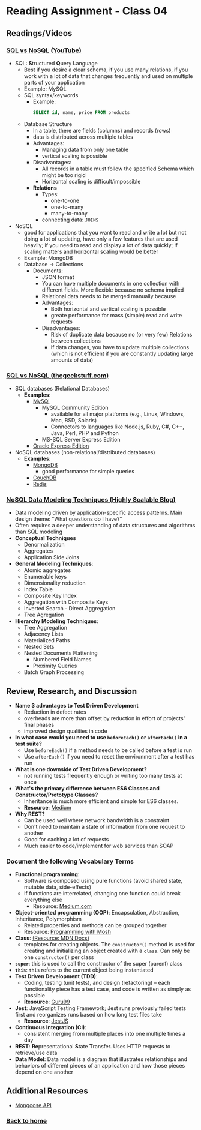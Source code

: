 # Reading Assignment - Class 04

## Readings/Videos

### [SQL vs NoSQL (YouTube)](https://www.youtube.com/watch?v=ZS_kXvOeQ5Y)

- SQL: **S**tructured **Q**uery **L**anguage
  - Best if you desire a clear schema, if you use many relations, if you work with a lot of data that changes frequently and used on multiple parts of your application
  - Example: MySQL
  - SQL syntax/keywords
    - Example:
      ```sql
      SELECT id, name, price FROM products
      ```
  - Database Structure
    - In a table, there are fields (columns) and records (rows)
    - data is distributed across multiple tables
    - Advantages:
      - Managing data from only one table
      - vertical scaling is possible
    - Disadvantages:
      - All records in a table must follow the specified Schema which might be too rigid
      - Horizontal scaling is difficult/impossible
    - **Relations**
      - Types:
        - one-to-one
        - one-to-many
        - many-to-many
      - connecting data: `JOINS`
- NoSQL
  - good for applications that you want to read and write a lot but not doing a lot of updating, have only a few features that are used heavily; if you need to read and display a lot of data quickly; if scaling matters and horizontal scaling would be better
  - Example: MongoDB
  - Database -> Collections
    - Documents:
      - JSON format
      - You can have multiple documents in one collection with different fields. More flexible because no schema implied
      - Relational data needs to be merged manually because
      - Advantages:
        - Both horizontal and vertical scaling is possible
        - greate performance for mass (simple) read and write requests
      - Disadvantages:
        - Risk of duplicate data because no (or very few) Relations between collections
        - If data changes, you have to update multiple collections (which is not efficient if you are constantly updating large amounts of data)

### [SQL vs NoSQL (thegeekstuff.com)](https://www.thegeekstuff.com/2014/01/sql-vs-nosql-db/?utm_source=tuicool)

- SQL databases (Relational Databases)
  - **Examples**:
    - [MySQl](https://www.thegeekstuff.com/2008/07/howto-install-mysql-on-linux/)
      - MySQL Community Edition
        - available for all major platforms (e.g., Linux, Windows, Mac, BSD, Solaris)
        - Connectors to languages like Node.js, Ruby, C#, C++, Java, Perl, PHP and Python
      - MS-SQL Server Express Edition
    - [Oracle Express Edition](https://www.thegeekstuff.com/2008/10/oracle-11g-step-by-step-installation-guide-with-screenshots/)
- NoSQL databases (non-relational/distributed databases)
  - **Examples**:
    - [MongoDB](https://www.thegeekstuff.com/2013/01/install-mongodb/)
      - good performance for simple queries
    - [CouchDB](https://www.thegeekstuff.com/2012/06/install-couch-db/)
    - [Redis](http://redis.io/)

### [NoSQL Data Modeling Techniques (Highly Scalable Blog)](https://highlyscalable.wordpress.com/2012/03/01/nosql-data-modeling-techniques/)

- Data modeling driven by application-specific access patterns. Main design theme: "What questions do I have?"
- Often requires a deeper understanding of data structures and algorithms than SQL modeling
- **Conceptual Techniques**
  - Denormalization
  - Aggregates
  - Application Side Joins
- **General Modeling Techniques**:
  - Atomic aggregates
  - Enumerable keys
  - Dimensionality reduction
  - Index Table
  - Composite Key Index
  - Aggregation with Composite Keys
  - Inverted Search - Direct Aggregation
  - Tree Agregation
- **Hierarchy Modeling Techniques**:
  - Tree Aggregation
  - Adjacency Lists
  - Materialized Paths
  - Nested Sets
  - Nested Documents Flattening
    - Numbered Field Names
    - Proximity Queries
  - Batch Graph Processing

## Review, Research, and Discussion

- **Name 3 advantages to Test Driven Development**
  - Reduction in defect rates
  - overheads are more than offset by reduction in effort of projects' final phases
  - improved design qualities in code
- **In what case would you need to use `beforeEach()` or `afterEach()` in a test suite?**
  - Use `beforeEach()` if a method needs to be called before a test is run
  - Use `afterEach()` if you need to reset the environment after a test has run
- **What is one downside of Test Driven Development?**
  - not running tests frequently enough or writing too many tests at once
- **What's the primary difference between ES6 Classes and Constructor/Prototype Classes?**
  - Inheritance is much more efficient and simple for ES6 classes.
  - **Resource**: [Medium](https://medium.com/developers-arena/javascript-classes-inheritance-and-prototype-chaining-es5-and-es6-way-4b8e9416702b)
- **Why REST?**
  - Can be used well where network bandwidth is a constraint
  - Don't need to maintain a state of information from one request to another
  - Good for caching a lot of requests
  - Much easier to code/implement for web services than SOAP

### Document the following Vocabulary Terms

- **Functional programming**:
  - Software is composed using pure functions (avoid shared state, mutable data, side-effects)
  - If functions are interrelated, changing one function could break everything else
    - Resource: [Medium.com](https://medium.com/javascript-scene/master-the-javascript-interview-what-is-functional-programming-7f218c68b3a0)
- **Object-oriented programming (OOP)**: Encapsulation, Abstraction, Inheritance, Polymorphism
  - Related properties and methods can be grouped together
  - Resource: [Programming with Mosh](https://www.youtube.com/watch?v=pTB0EiLXUC8)
- **Class**: [(Resource: MDN Docs)](https://developer.mozilla.org/en-US/docs/Web/JavaScript/Reference/Classes)
  - templates for creating objects. The `constructor()` method is used for creating and initializing an object created with a `class`. Can only be one `constructor()` per class
- **`super`**: this is used to call the constructor of the super (parent) class
- **`this`**: `this` refers to the current object being instantiated
- **Test Driven Development (TDD)**:
  - Coding, testing (unit tests), and design (refactoring) – each functionality piece has a test case, and code is written as simply as possible
  - **Resource**: [Guru99](https://www.guru99.com/test-driven-development.html)
- **Jest**: JavaScript Testing Framework; Jest runs previously failed tests first and reorganizes runs based on how long test files take
  - **Resource**: [JestJS](https://jestjs.io/)
- **Continuous Integration (CI)**:
  - consistent merging from multiple places into one multiple times a day
- **REST**: **Re**presentational **S**tate **T**ransfer. Uses HTTP requests to retrieve/use data
- **Data Model**: Data model is a diagram that illustrates relationships and behaviors of different pieces of an application and how those pieces depend on one another

## Additional Resources

- [Mongoose API](https://mongoosejs.com/docs/api.html#Model)

### [Back to home](https://dcalhoun286.github.io/reading-notes/)
